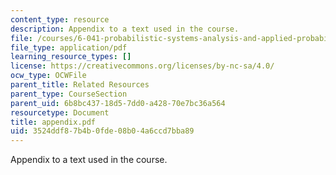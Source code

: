 ```yaml
---
content_type: resource
description: Appendix to a text used in the course.
file: /courses/6-041-probabilistic-systems-analysis-and-applied-probability-spring-2006/3524ddf87b4b0fde08b04a6ccd7bba89_appendix.pdf
file_type: application/pdf
learning_resource_types: []
license: https://creativecommons.org/licenses/by-nc-sa/4.0/
ocw_type: OCWFile
parent_title: Related Resources
parent_type: CourseSection
parent_uid: 6b8bc437-18d5-7dd0-a428-70e7bc36a564
resourcetype: Document
title: appendix.pdf
uid: 3524ddf8-7b4b-0fde-08b0-4a6ccd7bba89
---
```

Appendix to a text used in the course.